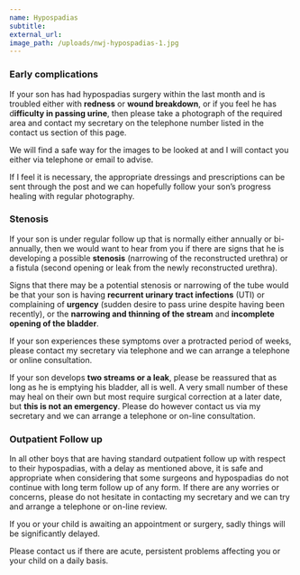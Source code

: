 ```yaml
---
name: Hypospadias
subtitle:
external_url:
image_path: /uploads/nwj-hypospadias-1.jpg
---
```


### Early complications

If your son has had hypospadias surgery within the last month and is troubled either with **redness** or **wound breakdown**, or if you feel he has d**ifficulty in passing urine**, then please take a photograph of the required area and contact my secretary on the telephone number listed in the contact us section of this page.&nbsp;

We will find a safe way for the images to be looked at and I will contact you either via telephone or email to advise.&nbsp;

If I feel it is necessary, the appropriate dressings and prescriptions can be sent through the post and we can hopefully follow your son’s progress healing with regular photography.

### Stenosis

If your son is under regular follow up that is normally either annually or bi-annually, then we would want to hear from you if there are signs that he is developing a possible **stenosis** (narrowing of the reconstructed urethra) or a fistula (second opening or leak from the newly reconstructed urethra).&nbsp;

Signs that there may be a potential stenosis or narrowing of the tube would be that your son is having **recurrent urinary tract infections** (UTI) or complaining of **urgency** (sudden desire to pass urine despite having been recently), or the **narrowing and thinning of the stream** and **incomplete opening of the bladder**.&nbsp;

If your son experiences these symptoms over a protracted period of weeks, please contact my secretary via telephone and we can arrange a telephone or online consultation.&nbsp;

If your son develops **two streams or a leak**, please be reassured that as long as he is emptying his bladder, all is well. A very small number of these may heal on their own but most require surgical correction at a later date, but **this is not an emergency**. Please do however contact us via my secretary and we can arrange a telephone or on-line consultation.

### Outpatient Follow up

In all other boys that are having standard outpatient follow up with respect to their hypospadias, with a delay as mentioned above, it is safe and appropriate when considering that some surgeons and hypospadias do not continue with long term follow up of any form. If there are any worries or concerns, please do not hesitate in contacting my secretary and we can try and arrange a telephone or on-line review.&nbsp;

If you or your child is awaiting an appointment or surgery, sadly things will be significantly delayed.

Please contact us if there are acute, persistent problems affecting you or your child on a daily basis.